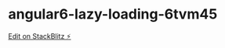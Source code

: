 # angular6-lazy-loading-6tvm45

[Edit on StackBlitz ⚡️](https://stackblitz.com/edit/angular6-lazy-loading-6tvm45)